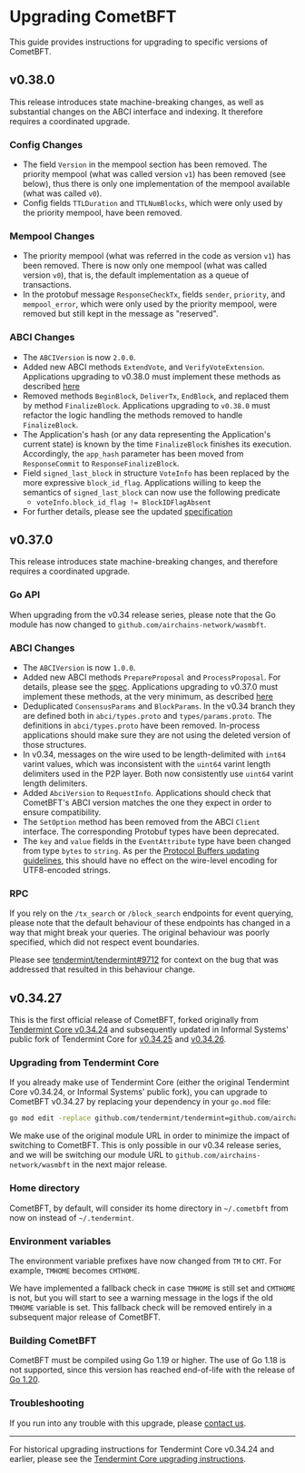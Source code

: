# Upgrading CometBFT

This guide provides instructions for upgrading to specific versions of CometBFT.

## v0.38.0

This release introduces state machine-breaking changes, as well as substantial changes
on the ABCI interface and indexing. It therefore requires a
coordinated upgrade.

### Config Changes

* The field `Version` in the mempool section has been removed. The priority
  mempool (what was called version `v1`) has been removed (see below), thus
  there is only one implementation of the mempool available (what was called
  `v0`).
* Config fields `TTLDuration` and `TTLNumBlocks`, which were only used by the
  priority mempool, have been removed.

### Mempool Changes

* The priority mempool (what was referred in the code as version `v1`) has been
  removed. There is now only one mempool (what was called version `v0`), that
  is, the default implementation as a queue of transactions.
* In the protobuf message `ResponseCheckTx`, fields `sender`, `priority`, and
  `mempool_error`, which were only used by the priority mempool, were removed
  but still kept in the message as "reserved".

### ABCI Changes

* The `ABCIVersion` is now `2.0.0`.
* Added new ABCI methods `ExtendVote`, and `VerifyVoteExtension`.
  Applications upgrading to v0.38.0 must implement these methods as described
  [here](./spec/abci/abci%2B%2B_comet_expected_behavior.md#adapting-existing-applications-that-use-abci)
* Removed methods `BeginBlock`, `DeliverTx`, `EndBlock`, and replaced them by
  method `FinalizeBlock`. Applications upgrading to `v0.38.0` must refactor
  the logic handling the methods removed to handle `FinalizeBlock`.
* The Application's hash (or any data representing the Application's current state)
  is known by the time `FinalizeBlock` finishes its execution.
  Accordingly, the `app_hash` parameter has been moved from `ResponseCommit`
  to `ResponseFinalizeBlock`.
* Field `signed_last_block` in structure `VoteInfo` has been replaced by the
  more expressive `block_id_flag`. Applications willing to keep the semantics
  of `signed_last_block` can now use the following predicate
    * `voteInfo.block_id_flag != BlockIDFlagAbsent`
* For further details, please see the updated [specification](spec/abci/README.md)

## v0.37.0

This release introduces state machine-breaking changes, and therefore requires a
coordinated upgrade.

### Go API

When upgrading from the v0.34 release series, please note that the Go module has
now changed to `github.com/airchains-network/wasmbft`.

### ABCI Changes

* The `ABCIVersion` is now `1.0.0`.
* Added new ABCI methods `PrepareProposal` and `ProcessProposal`. For details,
  please see the [spec](spec/abci/README.md). Applications upgrading to
  v0.37.0 must implement these methods, at the very minimum, as described
  [here](./spec/abci/abci++_app_requirements.md)
* Deduplicated `ConsensusParams` and `BlockParams`.
  In the v0.34 branch they are defined both in `abci/types.proto` and `types/params.proto`.
  The definitions in `abci/types.proto` have been removed.
  In-process applications should make sure they are not using the deleted
  version of those structures.
* In v0.34, messages on the wire used to be length-delimited with `int64` varint
  values, which was inconsistent with the `uint64` varint length delimiters used
  in the P2P layer. Both now consistently use `uint64` varint length delimiters.
* Added `AbciVersion` to `RequestInfo`.
  Applications should check that CometBFT's ABCI version matches the one they expect
  in order to ensure compatibility.
* The `SetOption` method has been removed from the ABCI `Client` interface.
  The corresponding Protobuf types have been deprecated.
* The `key` and `value` fields in the `EventAttribute` type have been changed
  from type `bytes` to `string`. As per the [Protocol Buffers updating
  guidelines](https://developers.google.com/protocol-buffers/docs/proto3#updating),
  this should have no effect on the wire-level encoding for UTF8-encoded
  strings.

### RPC

If you rely on the `/tx_search` or `/block_search` endpoints for event querying,
please note that the default behaviour of these endpoints has changed in a way
that might break your queries. The original behaviour was poorly specified,
which did not respect event boundaries.

Please see
[tendermint/tendermint\#9712](https://github.com/tendermint/tendermint/issues/9712)
for context on the bug that was addressed that resulted in this behaviour
change.

## v0.34.27

This is the first official release of CometBFT, forked originally from
[Tendermint Core v0.34.24][v03424] and subsequently updated in Informal Systems'
public fork of Tendermint Core for [v0.34.25][v03425] and [v0.34.26][v03426].

### Upgrading from Tendermint Core

If you already make use of Tendermint Core (either the original Tendermint Core
v0.34.24, or Informal Systems' public fork), you can upgrade to CometBFT
v0.34.27 by replacing your dependency in your `go.mod` file:

```bash
go mod edit -replace github.com/tendermint/tendermint=github.com/airchains-network/wasmbft@v0.34.27
```

We make use of the original module URL in order to minimize the impact of
switching to CometBFT. This is only possible in our v0.34 release series, and we
will be switching our module URL to `github.com/airchains-network/wasmbft` in the next
major release.

### Home directory

CometBFT, by default, will consider its home directory in `~/.cometbft` from now
on instead of `~/.tendermint`.

### Environment variables

The environment variable prefixes have now changed from `TM` to `CMT`. For
example, `TMHOME` becomes `CMTHOME`.

We have implemented a fallback check in case `TMHOME` is still set and `CMTHOME`
is not, but you will start to see a warning message in the logs if the old
`TMHOME` variable is set. This fallback check will be removed entirely in a
subsequent major release of CometBFT.

### Building CometBFT

CometBFT must be compiled using Go 1.19 or higher. The use of Go 1.18 is not
supported, since this version has reached end-of-life with the release of [Go 1.20][go120].

### Troubleshooting

If you run into any trouble with this upgrade, please [contact us][discussions].

---

For historical upgrading instructions for Tendermint Core v0.34.24 and earlier,
please see the [Tendermint Core upgrading instructions][tmupgrade].

[v03424]: https://github.com/tendermint/tendermint/releases/tag/v0.34.24
[v03425]: https://github.com/informalsystems/tendermint/releases/tag/v0.34.25
[v03426]: https://github.com/informalsystems/tendermint/releases/tag/v0.34.26
[discussions]: https://github.com/airchains-network/wasmbft/discussions
[tmupgrade]: https://github.com/tendermint/tendermint/blob/35581cf54ec436b8c37fabb43fdaa3f48339a170/UPGRADING.md
[go120]: https://go.dev/blog/go1.20
